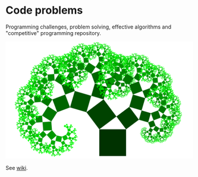 # Code problems
Programming challenges, problem solving, effective algorithms and "competitive" programming repository.

![Pythagorean tree](tree12.svg)

See [wiki](../../wiki).
